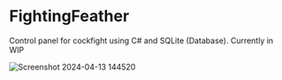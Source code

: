# FightingFeather

Control panel for cockfight using C# and SQLite (Database). Currently in WIP

![Screenshot 2024-04-13 144520](https://github.com/seizue/FightingFeather/assets/25120376/cf1d1596-7b49-4e1e-bc01-3ad2aa93ecdd)
